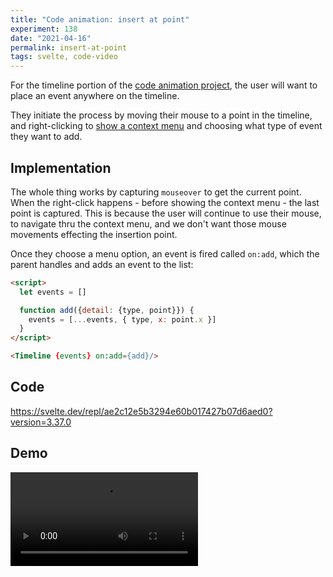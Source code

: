 ```yaml
---
title: "Code animation: insert at point"
experiment: 138
date: "2021-04-16"
permalink: insert-at-point
tags: svelte, code-video
---
```


For the timeline portion of the [code animation project](/tag/code-video), the user will want to place an event anywhere on the timeline.

They initiate the process by moving their mouse to a point in the timeline, and right-clicking to [show a context menu](/posts/context-menu) and choosing what type of event they want to add.

## Implementation

The whole thing works by capturing `mouseover` to get the current point. When the right-click happens - before showing the context menu - the last point is captured. This is because the user will continue to use their mouse, to navigate thru the context menu, and we don't want those mouse movements effecting the insertion point.

Once they choose a menu option, an event is fired called `on:add`, which the parent handles and adds an event to the list:

```html
<script>
  let events = []

  function add({detail: {type, point}}) {
    events = [...events, { type, x: point.x }]
  }
</script>

<Timeline {events} on:add={add}/>
```

## Code

https://svelte.dev/repl/ae2c12e5b3294e60b017427b07d6aed0?version=3.37.0

## Demo

<video controls src="https://res.cloudinary.com/dzwnkx0mk/video/upload/v1618560124/1000experiments.dev/insert-at-point_enmwvd.mp4"/>
